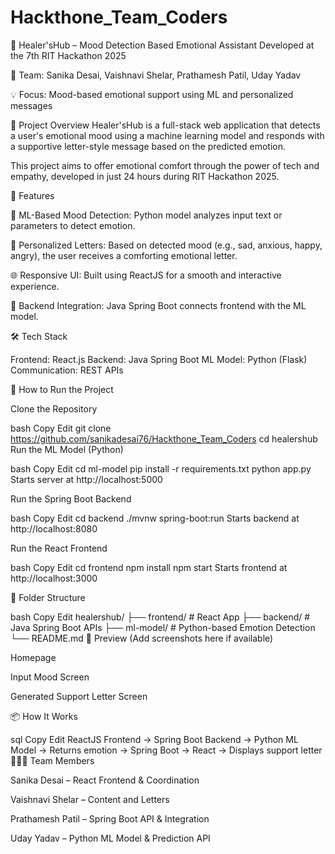 # Hackthone_Team_Coders

🧠 Healer'sHub – Mood Detection Based Emotional Assistant
Developed at the 7th RIT Hackathon 2025

👥 Team: Sanika Desai, Vaishnavi Shelar, Prathamesh Patil, Uday Yadav

💡 Focus: Mood-based emotional support using ML and personalized messages

📌 Project Overview
Healer'sHub is a full-stack web application that detects a user's emotional mood using a machine learning model and responds with a supportive letter-style message based on the predicted emotion.

This project aims to offer emotional comfort through the power of tech and empathy, developed in just 24 hours during RIT Hackathon 2025.

🎯 Features

🤖 ML-Based Mood Detection: Python model analyzes input text or parameters to detect emotion.

💌 Personalized Letters: Based on detected mood (e.g., sad, anxious, happy, angry), the user receives a comforting emotional letter.

🌐 Responsive UI: Built using ReactJS for a smooth and interactive experience.

🔗 Backend Integration: Java Spring Boot connects frontend with the ML model.

🛠️ Tech Stack

Frontend: React.js
Backend: Java Spring Boot
ML Model: Python (Flask)
Communication: REST APIs

🚀 How to Run the Project

Clone the Repository

bash
Copy
Edit
git clone https://github.com/sanikadesai76/Hackthone_Team_Coders
cd healershub
Run the ML Model (Python)

bash
Copy
Edit
cd ml-model
pip install -r requirements.txt
python app.py
Starts server at http://localhost:5000

Run the Spring Boot Backend

bash
Copy
Edit
cd backend
./mvnw spring-boot:run
Starts backend at http://localhost:8080

Run the React Frontend

bash
Copy
Edit
cd frontend
npm install
npm start
Starts frontend at http://localhost:3000

📁 Folder Structure

bash
Copy
Edit
healershub/
├── frontend/        # React App
├── backend/         # Java Spring Boot APIs
├── ml-model/        # Python-based Emotion Detection
└── README.md
📸 Preview (Add screenshots here if available)

Homepage

Input Mood Screen

Generated Support Letter Screen

📦 How It Works

sql
Copy
Edit
ReactJS Frontend → Spring Boot Backend → Python ML Model
→ Returns emotion → Spring Boot → React → Displays support letter
🧑‍🤝‍🧑 Team Members

Sanika Desai – React Frontend & Coordination

Vaishnavi Shelar – Content and Letters

Prathamesh Patil – Spring Boot API & Integration

Uday Yadav – Python ML Model & Prediction API


